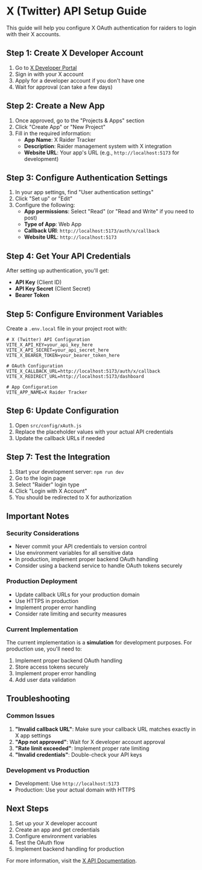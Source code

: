 # X (Twitter) API Setup Guide

This guide will help you configure X OAuth authentication for raiders to login with their X accounts.

## Step 1: Create X Developer Account

1. Go to [X Developer Portal](https://developer.twitter.com/)
2. Sign in with your X account
3. Apply for a developer account if you don't have one
4. Wait for approval (can take a few days)

## Step 2: Create a New App

1. Once approved, go to the "Projects & Apps" section
2. Click "Create App" or "New Project"
3. Fill in the required information:
   - **App Name**: X Raider Tracker
   - **Description**: Raider management system with X integration
   - **Website URL**: Your app's URL (e.g., `http://localhost:5173` for development)

## Step 3: Configure Authentication Settings

1. In your app settings, find "User authentication settings"
2. Click "Set up" or "Edit"
3. Configure the following:
   - **App permissions**: Select "Read" (or "Read and Write" if you need to post)
   - **Type of App**: Web App
   - **Callback URI**: `http://localhost:5173/auth/x/callback`
   - **Website URL**: `http://localhost:5173`

## Step 4: Get Your API Credentials

After setting up authentication, you'll get:
- **API Key** (Client ID)
- **API Key Secret** (Client Secret)
- **Bearer Token**

## Step 5: Configure Environment Variables

Create a `.env.local` file in your project root with:

```env
# X (Twitter) API Configuration
VITE_X_API_KEY=your_api_key_here
VITE_X_API_SECRET=your_api_secret_here
VITE_X_BEARER_TOKEN=your_bearer_token_here

# OAuth Configuration
VITE_X_CALLBACK_URL=http://localhost:5173/auth/x/callback
VITE_X_REDIRECT_URL=http://localhost:5173/dashboard

# App Configuration
VITE_APP_NAME=X Raider Tracker
```

## Step 6: Update Configuration

1. Open `src/config/xAuth.js`
2. Replace the placeholder values with your actual API credentials
3. Update the callback URLs if needed

## Step 7: Test the Integration

1. Start your development server: `npm run dev`
2. Go to the login page
3. Select "Raider" login type
4. Click "Login with X Account"
5. You should be redirected to X for authorization

## Important Notes

### Security Considerations
- Never commit your API credentials to version control
- Use environment variables for all sensitive data
- In production, implement proper backend OAuth handling
- Consider using a backend service to handle OAuth tokens securely

### Production Deployment
- Update callback URLs for your production domain
- Use HTTPS in production
- Implement proper error handling
- Consider rate limiting and security measures

### Current Implementation
The current implementation is a **simulation** for development purposes. For production use, you'll need to:

1. Implement proper backend OAuth handling
2. Store access tokens securely
3. Implement proper error handling
4. Add user data validation

## Troubleshooting

### Common Issues
1. **"Invalid callback URL"**: Make sure your callback URL matches exactly in X app settings
2. **"App not approved"**: Wait for X developer account approval
3. **"Rate limit exceeded"**: Implement proper rate limiting
4. **"Invalid credentials"**: Double-check your API keys

### Development vs Production
- Development: Use `http://localhost:5173`
- Production: Use your actual domain with HTTPS

## Next Steps

1. Set up your X developer account
2. Create an app and get credentials
3. Configure environment variables
4. Test the OAuth flow
5. Implement backend handling for production

For more information, visit the [X API Documentation](https://developer.twitter.com/en/docs).
